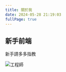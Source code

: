 ```yaml
---
title: 關於我
date: 2024-05-28 21:19:03
fullPage: true
---
```


## 新手前端

新手請多多指教

![工程師](https://firebasestorage.googleapis.com/v0/b/myblog-74011.appspot.com/o/pic1.jpg?alt=media&token=d52a924f-86e3-4112-9354-a717e78b57eb)

